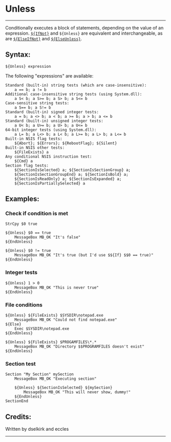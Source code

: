# Unless

---

Conditionally executes a block of statements, depending on the value of an expression. [`${IfNot}`][1] and `${Unless}` are equivalent and interchangeable, as are [`${ElseIfNot}`][2] and [`${ElseUnless}`][3].

## Syntax:

	${Unless} expression

The following "expressions" are available:

	Standard (built-in) string tests (which are case-insensitive):
	 	a == b; a != b
	Additional case-insensitive string tests (using System.dll):
	 	a S< b; a S>= b; a S> b; a S<= b
	Case-sensitive string tests:
	 	a S== b; a S!= b
	Standard (built-in) signed integer tests:
	 	a = b; a <> b; a < b; a >= b; a > b; a <= b
	Standard (built-in) unsigned integer tests:
	 	a U< b; a U>= b; a U> b; a U<= b
	64-bit integer tests (using System.dll):
		a L= b; a L<> b; a L< b; a L>= b; a L> b; a L<= b
	Built-in NSIS flag tests:
		${Abort}; ${Errors}; ${RebootFlag}; ${Silent}
	Built-in NSIS other tests:
		${FileExists} a
	Any conditional NSIS instruction test:
		${Cmd} a
	Section flag tests:
		${SectionIsSelected} a; ${SectionIsSectionGroup} a;
		${SectionIsSectionGroupEnd} a; ${SectionIsBold} a;
		${SectionIsReadOnly} a; ${SectionIsExpanded} a;
		${SectionIsPartiallySelected} a

## Examples:

### Check if condition is met

	StrCpy $0 true

	${Unless} $0 == true
		MessageBox MB_OK "It's false"
	${EndUnless}

	${Unless} $0 != true
		MessageBox MB_OK "It's true (but I'd use $${If} $$0 == true)"
	${EndUnless}

### Integer tests

	${Unless} 1 > 0
		MessageBox MB_OK "This is never true"
	${EndUnless}

### File conditions

	${Unless} ${FileExists} $SYSDIR\notepad.exe
		MessageBox MB_OK "Could not find notepad.exe"
	${Else}
		Exec $SYSDIR\notepad.exe
	${EndUnless}

	${Unless} ${FileExists} $PROGAMFILES\*.*
		MessageBox MB_OK "Directory $$PROGRAMFILES doesn't exist"
	${EndUnless}

### Section test

	Section "My Section" mySection
		MessageBox MB_OK "Executing section"

		${Unless} ${SectionIsSelected} ${mySection}
			MessageBox MB_OK "This will never show, dummy!"
		${EndUnless}
	SectionEnd

## Credits:

Written by dselkirk and eccles

---

[1]: IfNot.markdown
[2]: ElseIfNot.markdown
[3]: ElseUnless.markdown